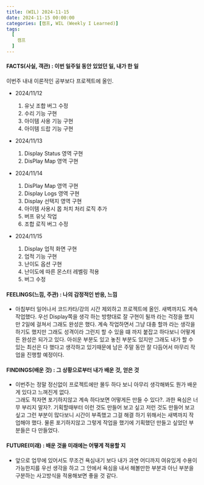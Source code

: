 ```yaml
---
title: (WIL) 2024-11-15
date: 2024-11-15 00:00:00
categories: [캠프, WIL (Weekly I Learned)]
tags:
  [
    캠프
  ]
---
```


#### FACTS(사실, 객관) : 이번 일주일 동안 있었던 일, 내가 한 일
이번주 내내 이론적인 공부보다 프로젝트에 올인.

- 2024/11/12
    1. 유닛 조합 버그 수정
    2. 수리 기능 구현
    3. 아이템 사용 기능 구현
    4. 아이템 드랍 기능 구현

- 2024/11/13
    1. Display Status 영역 구현
    2. DisPlay Map 영역 구현

- 2024/11/14
    1. DisPlay Map 영역 구현
    2. Display Logs 영역 구현
    3. Display 선택지 영역 구현
    4. 아이템 사용시 몹 처치 처리 로직 추가
    5. 버프 유닛 작업
    6. 조합 로직 버그 수정

- 2024/11/15
    1. Display 업적 화면 구현
    2. 업적 기능 구현
    3. 난이도 옵션 구현
    4. 난이도에 따른 몬스터 레벨링 적용
    5. 버그 수정
    
#### FEELINGS(느낌, 주관) : 나의 감정적인 반응, 느낌
- 아침부터 일어나서 코드카타/강의 시간 제외하고 프로젝트에 올인. 새벽까지도 계속 작업했다. 우선 Display쪽을 생각 하는 방향대로 잘 구현이 될까 라는 걱정을 했지만 2일에 걸쳐서 그래도 완성은 했다.
계속 작업하면서 그냥 대충 할까 라는 생각을 하기도 했지만 그래도 성격이라 그런지 할 수 있을 떄 까지 붙잡고 하다보니 어떻게든 완성은 되가고 있다.
아쉬운 부분도 있고 놓친 부분도 있지만 그래도 내가 할 수 있는 최선은 다 했다고 생각하고 있기때문에 남은 주말 동안 잘 다듬어서 마무리 작업을 진행할 예정이다.


#### FINDINGS(배운 것) : 그 상황으로부터 내가 배운 것, 얻은 것
- 이번주는 정말 정신없이 프로젝트에만 몰두 하다 보니 아무리 생각해봐도 뭔가 배운게 있다고 느껴진게 없다.  
그래도 적자면 포기하지않고 계속 하다보면 어떻게든 만들 수 있다?. 과한 욕심은 너무 부리지 말자?.
기획할때부터 이런 것도 만들어 보고 싶고 저런 것도 만들어 보고 싶고 그런 부분이 많다보니 시간이 부족했고 그걸 해결 하기 위해서는 새벽까지 작업해야 했다.
물론 포기하지않고 그렇게 작업을 했기에 기획했던 만들고 싶었던 부분들은 다 만들었다.

#### FUTURE(미래) : 배운 것을 미래에는 어떻게 적용할 지
- 앞으로 업무에 있어서도 무조건 욕심내기 보다 내가 과연 어디까지 여유있게 수용이 가능한지를 우선 생각을 하고 그 안에서 욕심을 내서 해볼만한 부분과 아닌 부분을 구분하는 사고방식을 적용해보면 좋을 것 같다.

